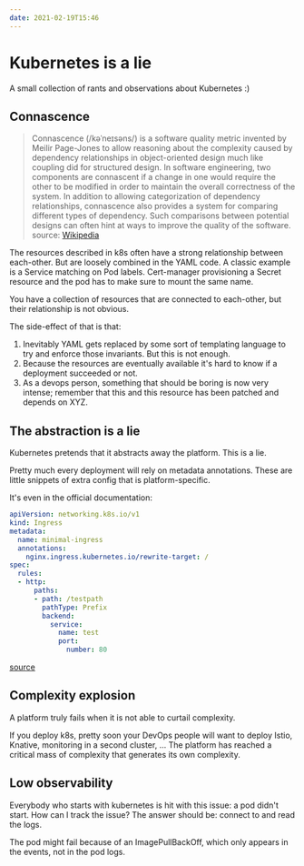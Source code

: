 ```yaml
---
date: 2021-02-19T15:46
---
```


# Kubernetes is a lie

A small collection of rants and observations about Kubernetes :)

## Connascence

> Connascence (/kəˈneɪsəns/) is a software quality metric invented by Meilir
> Page-Jones to allow reasoning about the complexity caused by dependency
> relationships in object-oriented design much like coupling did for
> structured design. In software engineering, two components are connascent if
> a change in one would require the other to be modified in order to maintain
> the overall correctness of the system. In addition to allowing
> categorization of dependency relationships, connascence also provides a
> system for comparing different types of dependency. Such comparisons between
> potential designs can often hint at ways to improve the quality of the
> software.
source: [Wikipedia](https://en.wikipedia.org/wiki/Connascence)

The resources described in k8s often have a strong relationship between
each-other. But are loosely combined in the YAML code. A classic example is
a Service matching on Pod labels. Cert-manager provisioning a Secret
resource and the pod has to make sure to mount the same name.

You have a collection of resources that are connected to each-other, but their
relationship is not obvious.

The side-effect of that is that:

1. Inevitably YAML gets replaced by some sort of templating language to try
   and enforce those invariants. But this is not enough.
2. Because the resources are eventually available it's hard to know if a
   deployment succeeded or not.
3. As a devops person, something that should be boring is now very intense;
   remember that this and this resource has been patched and depends on XYZ.

## The abstraction is a lie

Kubernetes pretends that it abstracts away the platform. This is a lie.

Pretty much every deployment will rely on metadata annotations. These are
little snippets of extra config that is platform-specific.

It's even in the official documentation:

```yaml
apiVersion: networking.k8s.io/v1
kind: Ingress
metadata:
  name: minimal-ingress
  annotations:
    nginx.ingress.kubernetes.io/rewrite-target: /
spec:
  rules:
  - http:
      paths:
      - path: /testpath
        pathType: Prefix
        backend:
          service:
            name: test
            port:
              number: 80
```
[source](https://kubernetes.io/docs/concepts/services-networking/ingress/)

## Complexity explosion

A platform truly fails when it is not able to curtail complexity.

If you deploy k8s, pretty soon your DevOps people will want to deploy Istio,
Knative, monitoring in a second cluster, ... The platform has reached a
critical mass of complexity that generates its own complexity.

## Low observability

Everybody who starts with kubernetes is hit with this issue: a pod didn't
start. How can I track the issue? The answer should be: connect to and read
the logs.

The pod might fail because of an ImagePullBackOff, which only appears in the
events, not in the pod logs.
